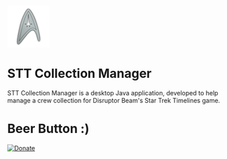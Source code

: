![Logo](https://github.com/augustenz/STT-Collection-Manager/blob/master/src/sttcollectionmanager/resources/logo96x96.png)
# STT Collection Manager
STT Collection Manager is a desktop Java application, developed to help manage a crew collection for Disruptor Beam's Star Trek Timelines game.

# Beer Button :)

[![Donate](https://img.shields.io/badge/Donate-PayPal-green.svg)](https://www.paypal.me/augustenz)
